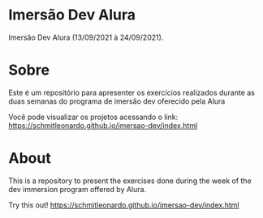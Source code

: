 # Imersão Dev Alura

Imersão Dev Alura (13/09/2021 à 24/09/2021).


# Sobre

Este é um repositório para apresenter os exercícios realizados durante as duas semanas do programa de imersão dev oferecido pela Alura

Você pode visualizar os projetos acessando o link: https://schmitleonardo.github.io/imersao-dev/index.html


# About

This is a repository to present the exercises done during the week of the dev immersion program offered by Alura.

Try this out! https://schmitleonardo.github.io/imersao-dev/index.html
